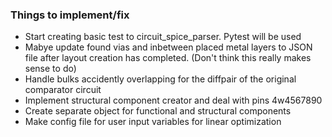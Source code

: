 ### Things to implement/fix
- Start creating basic test to circuit_spice_parser. Pytest will be used
- Mabye update found vias and inbetween placed metal layers to JSON file after layout creation has completed.
  (Don't think this really makes sense to do)
- Handle bulks accidently overlapping for the diffpair of the original comparator circuit
- Implement structural component creator and deal with pins 4w4567890
- Create separate object for functional and structural components
- Make config file for user input variables for linear optimization